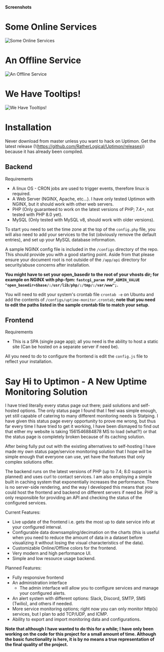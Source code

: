 **Screenshots**

# Some Online Services
![Some Online Services](https://github.com/RatherLogical/Uptimon/raw/master/images/screenshot_1.png)

# An Offline Service
![An Offline Service](https://github.com/RatherLogical/Uptimon/raw/master/images/screenshot_2.png)

# We Have Tooltips!
![We Have Tooltips!](https://github.com/RatherLogical/Uptimon/raw/master/images/screenshot_3.png)

# Installation

Never download from master unless you want to hack on Uptimon. Get the latest release (!(https://github.com/RatherLogical/Uptimon/releases)) because it has already been compiled.

## Backend

Requirements
- A linux OS - CRON jobs are used to trigger events, therefore linux is required.
- A Web Server (NGINX, Apache, etc...). I have only tested Uptimon with NGINX, but it should work with other web servers.
- PHP (Only guaranteed to work on the latest versions of PHP; 7.4+, not tested with PHP 8.0 yet).
- MySQL (Only tested with MySQL v8, should work with older versions).

To start you need to set the time zone at the top of the ``config.php`` file, you will also need to add your services to the list (obviously remove the default entries), and set up your MySQL database information.

A sample NGINX config file is included in the ``/configs`` directory of the repo. This should provide you with a good starting point. Aside from that please ensure your document root is not outside of the ``/app/api`` directory for security/abuse concerns after installation.

**You might have to set your open_basedir to the root of your vhosts dir; for example on NGINX with php-fpm: ``fastcgi_param PHP_ADMIN_VALUE "open_basedir=$base/:/usr/lib/php/:/tmp/:/var/www";``.**

You will need to edit your system's crontab file ``crontab -e`` on Ubuntu and add the contents of ``/configs/uptime-monitor.crontab``; **note that you need to edit the paths listed in the sample crontab file to match your setup**.

## Frontend

Requirements
- This is a SPA (single page app); all you need is the ability to host a static site (Can be hosted on a separate server if need be).

All you need to do to configure the frontend is edit the ``config.js`` file to reflect your installation.

# Say Hi to Uptimon - A New Uptime Monitoring Solution

I have tried literally every status page out there; paid solutions and self-hosted options. The only status page I found that I feel was simple enough, yet still capable of catering to many different monitoring needs is Statping. I have given this status page every opportunity to prove me wrong, but thus far every time I have tried to get it working, I have been dismayed to find out that either my website is taking 1561546884878 MS to load (what?!) or that the status page is completely broken because of its caching solution.

After being fully put out with the existing alternatives to self-hosting I have made my own status page/service monitoring solution that I hope will be simple enough that everyone can use, yet have the features that only complex solutions offer.

The backend runs on the latest versions of PHP (up to 7.4; 8.0 support is planned) and uses curl to contact services. I am also employing a simple built in caching system that exponentially increases the performance. There is no server-side rendering, and the way I developed this means that you could host the frontend and backend on different servers if need be. PHP is only responsible for providing an API and checking the status of the configured services.

Current Features:
- Live update of the frontend i.e. gets the most up to date service info at your configured interval.
- Configurable data downsampling/decimation on the charts (this is useful when you need to reduce the amount of data in a dataset before visualizing it without losing the visual characteristics of the data).
- Customizable Online/Offline colors for the frontend.
- Very modern and high performance UI.
- Simple and low resource usage backend.

Planned Features:
- Fully responsive frontend
- An administration interface
    - The admin interface will allow you to configure services and manage your configured alerts.
- An alert system with different options: Slack, Discord, SMTP, SMS (Twilio), and others if needed.
- More service monitoring options; right now you can only monitor http(s) services, but I plan to add TCP/UDP, and ICMP.
- Ability to export and import monitoring data and configurations.

**Note that although I have wanted to do this for a while; I have only been working on the code for this project for a small amount of time. Although the basic functionality is here, it is by no means a true representation of the final quality of the project.**